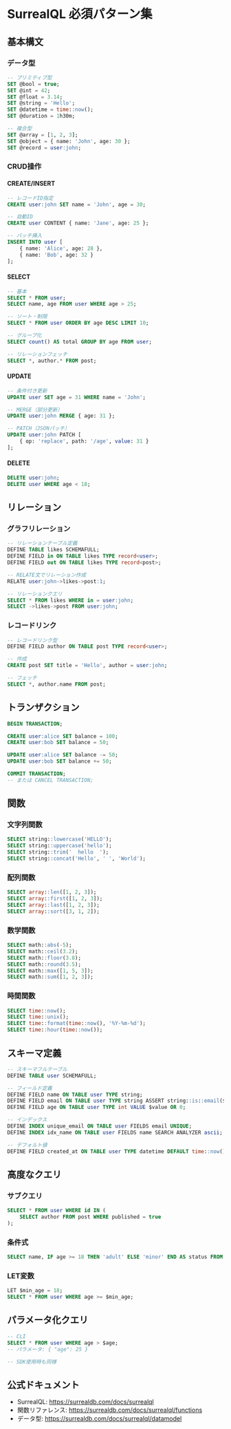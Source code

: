 # SurrealQL 必須パターン集

## 基本構文

### データ型
```sql
-- プリミティブ型
SET @bool = true;
SET @int = 42;
SET @float = 3.14;
SET @string = 'Hello';
SET @datetime = time::now();
SET @duration = 1h30m;

-- 複合型
SET @array = [1, 2, 3];
SET @object = { name: 'John', age: 30 };
SET @record = user:john;
```

### CRUD操作

#### CREATE/INSERT
```sql
-- レコードID指定
CREATE user:john SET name = 'John', age = 30;

-- 自動ID
CREATE user CONTENT { name: 'Jane', age: 25 };

-- バッチ挿入
INSERT INTO user [
    { name: 'Alice', age: 28 },
    { name: 'Bob', age: 32 }
];
```

#### SELECT
```sql
-- 基本
SELECT * FROM user;
SELECT name, age FROM user WHERE age > 25;

-- ソート・制限
SELECT * FROM user ORDER BY age DESC LIMIT 10;

-- グループ化
SELECT count() AS total GROUP BY age FROM user;

-- リレーションフェッチ
SELECT *, author.* FROM post;
```

#### UPDATE
```sql
-- 条件付き更新
UPDATE user SET age = 31 WHERE name = 'John';

-- MERGE（部分更新）
UPDATE user:john MERGE { age: 31 };

-- PATCH（JSONパッチ）
UPDATE user:john PATCH [
    { op: 'replace', path: '/age', value: 31 }
];
```

#### DELETE
```sql
DELETE user:john;
DELETE user WHERE age < 18;
```

## リレーション

### グラフリレーション
```sql
-- リレーションテーブル定義
DEFINE TABLE likes SCHEMAFULL;
DEFINE FIELD in ON TABLE likes TYPE record<user>;
DEFINE FIELD out ON TABLE likes TYPE record<post>;

-- RELATE文でリレーション作成
RELATE user:john->likes->post:1;

-- リレーションクエリ
SELECT * FROM likes WHERE in = user:john;
SELECT ->likes->post FROM user:john;
```

### レコードリンク
```sql
-- レコードリンク型
DEFINE FIELD author ON TABLE post TYPE record<user>;

-- 作成
CREATE post SET title = 'Hello', author = user:john;

-- フェッチ
SELECT *, author.name FROM post;
```

## トランザクション

```sql
BEGIN TRANSACTION;

CREATE user:alice SET balance = 100;
CREATE user:bob SET balance = 50;

UPDATE user:alice SET balance -= 50;
UPDATE user:bob SET balance += 50;

COMMIT TRANSACTION;
-- または CANCEL TRANSACTION;
```

## 関数

### 文字列関数
```sql
SELECT string::lowercase('HELLO');
SELECT string::uppercase('hello');
SELECT string::trim('  hello  ');
SELECT string::concat('Hello', ' ', 'World');
```

### 配列関数
```sql
SELECT array::len([1, 2, 3]);
SELECT array::first([1, 2, 3]);
SELECT array::last([1, 2, 3]);
SELECT array::sort([3, 1, 2]);
```

### 数学関数
```sql
SELECT math::abs(-5);
SELECT math::ceil(3.2);
SELECT math::floor(3.8);
SELECT math::round(3.5);
SELECT math::max([1, 5, 3]);
SELECT math::sum([1, 2, 3]);
```

### 時間関数
```sql
SELECT time::now();
SELECT time::unix();
SELECT time::format(time::now(), '%Y-%m-%d');
SELECT time::hour(time::now());
```

## スキーマ定義

```sql
-- スキーマフルテーブル
DEFINE TABLE user SCHEMAFULL;

-- フィールド定義
DEFINE FIELD name ON TABLE user TYPE string;
DEFINE FIELD email ON TABLE user TYPE string ASSERT string::is::email($value);
DEFINE FIELD age ON TABLE user TYPE int VALUE $value OR 0;

-- インデックス
DEFINE INDEX unique_email ON TABLE user FIELDS email UNIQUE;
DEFINE INDEX idx_name ON TABLE user FIELDS name SEARCH ANALYZER ascii;

-- デフォルト値
DEFINE FIELD created_at ON TABLE user TYPE datetime DEFAULT time::now();
```

## 高度なクエリ

### サブクエリ
```sql
SELECT * FROM user WHERE id IN (
    SELECT author FROM post WHERE published = true
);
```

### 条件式
```sql
SELECT name, IF age >= 18 THEN 'adult' ELSE 'minor' END AS status FROM user;
```

### LET変数
```sql
LET $min_age = 18;
SELECT * FROM user WHERE age >= $min_age;
```

## パラメータ化クエリ

```sql
-- CLI
SELECT * FROM user WHERE age > $age;
-- パラメータ: { "age": 25 }

-- SDK使用時も同様
```

## 公式ドキュメント

- SurrealQL: https://surrealdb.com/docs/surrealql
- 関数リファレンス: https://surrealdb.com/docs/surrealql/functions
- データ型: https://surrealdb.com/docs/surrealql/datamodel
